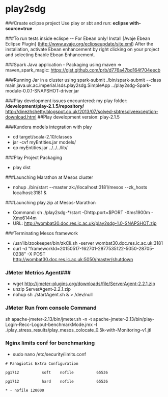 # play2sdg


###Create eclipse project
Use play or sbt and run:  **eclipse with-source=true**

###To run tests inside eclispe -- For Ebean only!
Install [Avaje Ebean Eclipse Plugin] (http://www.avaje.org/eclipseupdate/site.xml)
After the installation, activate Ebean enhancement by right clicking on your project and selecting Enable Ebean Enhancement.



###Spark Java application - Packaging
using maven => maven_spark_magic: https://gist.github.com/prb/d776a47bd164f704eecb


###Running Jar in a cluster using spark-submit
./bin/spark-submit --class main.java.uk.ac.imperial.lsds.play2sdg.SimpleApp ../play2sdg-Spark-module-0.0.1-SNAPSHOT-driver.jar 


###Play development issues encountered:
my play folder: **/development/play-2.1.5/repository/**
http://dinezhshetty.blogspot.co.uk/2013/07/solved-sbtresolveexception-download.html
##Play development version: play-2.1.5

###Kundera models integration with play
* cd target/scala-2.10/classes
* jar -cvf myEntities.jar models/
* cp myEntities.jar ../../../lib/

###Play Project Packaging
* play dist

###Launching Marathon at Mesos cluster
* nohup ./bin/start --master zk://localhost:3181/mesos --zk_hosts localhost:3181 &

###Launching play.zip at Mesos-Marathon
* Command: sh ./play2sdg-*/start -Dhttp.port=$PORT -Xms1900m -Xmx6144m
* URL: http://wombat30.doc.res.ic.ac.uk/play2sdg-1.0-SNAPSHOT.zip

###Terminating Mesos framework
* /usr/lib/zookeeper/bin/zkCli.sh -server wombat30.doc.res.ic.ac.uk:3181
*  curl -d "frameworkId=20150517-162701-2877535122-5050-28705-0238" -X POST http://wombat30.doc.res.ic.ac.uk:5050/master/shutdown

### JMeter Metrics Agent###
* wget http://jmeter-plugins.org/downloads/file/ServerAgent-2.2.1.zip
* unzip ServerAgent-2.2.1.zip 
* nohup sh ./startAgent.sh  & > /dev/null 


### JMeter Run from console Command ###
sh apache-jmeter-2.13/bin/jmeter.sh -n -t apache-jmeter-2.13/bin/play-Login-Recc-Logout-benchmarkMode.jmx -l ./play_stress_results/play_mesos_colocate_0.5k-with-Monitoring-v1.jtl

### Nginx limits conf for benchmarking ###
* sudo nano /etc/security/limits.conf

 ```
 # Panagiotis Extra Configuration

 pg1712          soft    nofile          65536

 pg1712          hard    nofile          65536

 * - nofile 120000 
```

